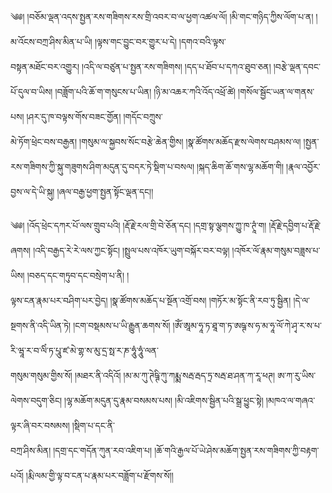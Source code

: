 ﻿  
༄༅། །བཅོམ་ལྡན་འདས་སྤྱན་རས་གཟིགས་རས་གྲི་འབར་བ་ལ་ཕྱག་འཚལ་ལོ། །མི་གང་གཉིད་ཀྱིས་ལོག་པ་ན། །མ་འོངས་བཀྲ་ཤིས་མིན་པ་ཡི། །ལྟས་གང་བྱུང་བར་གྱུར་པ་དེ། །དགའ་བའི་ལྟས་  
བསྟན་མཐོང་བར་འགྱུར། །འདི་ལ་བཙུན་པ་སྤྱན་རས་གཟིགས། །དད་པ་ཐོབ་པ་དཀའ་ཐུབ་ཅན། །བརྩེ་ལྡན་དབང་པོ་དུལ་བ་ཡིས། །བཟློག་པའི་ཆོ་ག་གསུངས་པ་ཡིན། །ཉི་མ་འཆར་ཀའི་འོད་འཕྲོ་ཚེ། །གསོལ་སྦྱོང་ཡན་ལ་གནས་པས། །ཤར་དུ་ཁ་བལྟས་གོས་བཟང་གྱོན། །གདོང་བཀྲུས་  
མེ་ཏོག་ཕྲེང་བས་བརྒྱན། །གསུམ་ལ་སྐྱབས་སོང་བརྩེ་ཆེན་གྱིས། །སྣ་ཚོགས་མཆོད་རྫས་ལེགས་བཤམས་ལ། །སྤྱན་རས་གཟིགས་ཀྱི་སྐུ་གཟུགས་ཤིག་མདུན་དུ་བདར་ཏེ་སྡིག་པ་བསལ། །སྐད་ཆིག་ཆོ་གས་ལྷ་མཆོག་གི། །རྣལ་འབྱོར་བྱས་ལ་དེ་ཡི་སྐུ། །ཞལ་བརྒྱ་ཕྱག་སྤྱན་སྟོང་ལྡན་དང།།  
  
༄༅། །འོད་ཕྲེང་དཀར་པོ་ལས་གྲུབ་པའི། །རྡོ་རྗེ་རལ་གྲི་བེ་ཅོན་དང། །དགྲ་སྟ་ལྕགས་ཀྱུ་ཁ་ཊཱཾ་ག། །རྡོ་རྗེ་དབྱིག་པ་རྡོ་རྗེ་ཞགས། །འདི་བརྒྱད་རེ་རེ་ལས་ཀྱང་སྟོང། །སྤྲུལ་པས་འཁོར་ཡུག་བསྐོར་བར་བལྟ། །འཁོར་ལོ་རྣམ་གསུམ་བཟླས་པ་ཡིས། །བཅད་དང་གཏུབ་དང་བསྲེག་པ་ནི། །  
ལྟས་ངན་རྣམ་པར་བཤིག་པར་བྱེད། །སྣ་ཚོགས་མཆོད་པ་སྔོན་འགྲོ་བས། །གཏོར་མ་སྟོང་ནི་རབ་ཏུ་སྦྱིན། །དེ་ལ་སྔགས་ནི་འདི་ཡིན་ཏེ། །ངག་བསྡམས་པ་ཡི་རྒྱུན་ཆགས་སོ། །ཨོཾ་ཨཱམ་ཧཱ་ཏ་ཐཱ་ག་ཏ་ཨཥྚ་ས་ཧ་མ་ཧཱ་ལོ་ཀེ་ཤྭ་ར་ས་པ་རི་ཝཱ་ར་བ་ལིཾ་ཏ་པཱུ་ཛ་མེ་གྷ་ས་མུ་དྲ་སྥ་ར་ཎ་ཧཱུཾ་ཧཱུཾ་ལན་  
གསུམ་གསུམ་གྱིས་སོ། །མཐར་ནི་འདིའོ། །མ་མ་ཀུ་ཊེཥྚི་ཀུ་ཀརྨྨ་སརྦ་རྦད་ཏྲ་སརྦ་ཐ་ཤན་ཀ་རཱ་ཕཊ། ཨ་ཀ་རུ་ཡིས་ལེགས་བདུག་ཅིང། །ལྷ་མཆོག་མདུན་དུ་རྣམ་བསམས་པས། །མི་འཇིགས་སྦྱིན་པའི་སྒྲ་ཕྱུང་སྟེ། །མཁའ་ལ་གཞའ་ལྟར་ཞི་བར་བསམས། །སྡིག་པ་དང་ནི་  
བཀྲ་ཤིས་མིན། །དགྲ་དང་གདོན་ཀུན་རབ་འཇིག་པ། །ཆོ་གའི་རྒྱལ་པོ་ཡེ་ཤེས་མཆོག་སྤྱན་རས་གཟིགས་ཀྱི་བརྟག་པའོ། །རྨི་ལམ་གྱི་ལྟ་བ་ངན་པ་རྣམ་པར་བཟློག་པ་རྫོགས་སོ།།  
  
  
